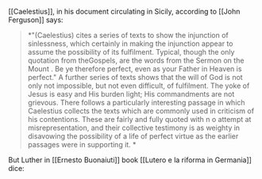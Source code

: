 
[[Caelestius]], in his document circulating in Sicily, according to [[John Ferguson]] 
says:
>*"(Caelestius) cites a series  of texts to show the injunction of sinlessness, which certainly  in making the injunction appear to assume the possibility of its  fulfìlment. Typical, though the only quotation from theGospels, are the words from the Sermon on the Mount . Be  ye therefore perfect, even as your Father in Heaven is perfect."  A further series of texts shows that the will of God is not only  not impossible, but not even difficult, of fulfilment. The yoke  of Jesus is easy and His burden light; His commandments are  not grievous. There follows a particularly interesting passage in which Caelestius collects the texts which are commonly used in criticism of his contentions. These are fairly and fully quoted with n o attempt at misrepresentation, and their collective testimony is as weighty in disavowing the possibility of a life of perfect virtue as the earlier passages were in supporting  it. *

But Luther in [[Ernesto Buonaiuti]]  book  [[Lutero e la riforma in Germania]]   dice:

